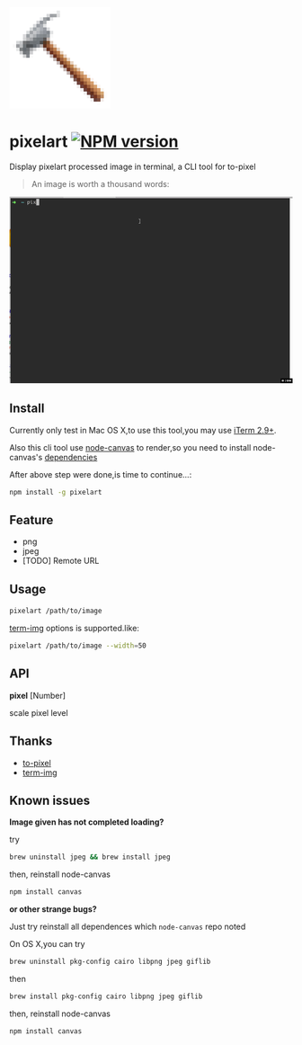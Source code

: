 [![](https://raw.githubusercontent.com/hanaarena/pixelart/master/after.png)]()

# pixelart [![NPM version](https://img.shields.io/npm/v/pixelart.svg)](https://npmjs.com/package/pixelart)

Display pixelart processed image in terminal, a CLI tool for to-pixel

>  An image is worth a thousand words:

[![](https://raw.githubusercontent.com/hanaarena/pixelart/master/example.gif)]()

## Install

Currently only test in Mac OS X,to use this tool,you may use [iTerm 2.9+](http://iterm2.com/downloads.html).

Also this cli tool use [node-canvas](https://github.com/Automattic/node-canvas) to render,so you need to install node-canvas's [dependencies](https://github.com/Automattic/node-canvas#installation)

After above step were done,is time to continue...:

```bash
npm install -g pixelart
```

## Feature

-  png
-  jpeg
-  [TODO] Remote URL

## Usage
```bash
pixelart /path/to/image
```

[term-img](https://github.com/sindresorhus/term-img) options is supported.like:

```bash
pixelart /path/to/image --width=50
```

## API

**pixel** [Number]

scale pixel level

## Thanks

-  [to-pixel](https://github.com/pixelass/to-pixels)
-  [term-img](https://github.com/sindresorhus/term-img)

## Known issues

**Image given has not completed loading?**

try

```bash
brew uninstall jpeg && brew install jpeg
```

then, reinstall node-canvas

```bash
npm install canvas
```

**or other strange bugs?**

Just try reinstall all dependences which `node-canvas` repo noted

On OS X,you can try

```bash 
brew uninstall pkg-config cairo libpng jpeg giflib
```

then

```bash 
brew install pkg-config cairo libpng jpeg giflib
```

then, reinstall node-canvas

```bash
npm install canvas
```
